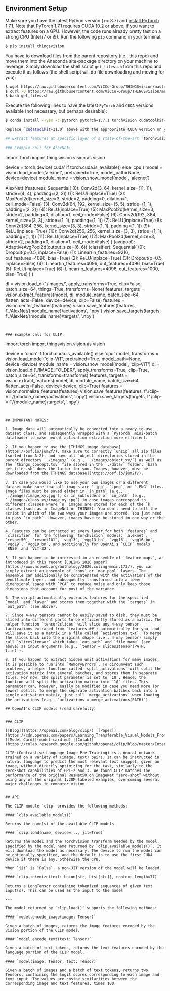 ## Environment Setup

Make sure you have the latest Python version (>= 3.7) and [install PyTorch 1.7.1](https://pytorch.org/get-started/locally/). Note that [PyTorch 1.7.1](https://pytorch.org/) requires CUDA 10.2 or above, if you want to extract features on a GPU. However, the code runs already pretty fast on a strong CPU (Intel i7 or i9). Run the following `pip` command in your terminal. 

``` bash
$ pip install thingsvision
```

You have to download files from the parent repository (i.e., this repo) and move them into the Anaconda site-package directory on your machine to leverage. Simply download the shell script `get_files.sh` from this repo and execute it as follows (the shell script will do file downloading and moving for you):

``` bash
$ wget https://raw.githubusercontent.com/ViCCo-Group/THINGSvision/master/get_files.sh (Linux)
$ curl -O https://raw.githubusercontent.com/ViCCo-Group/THINGSvision/master/get_files.sh (Mac)
$ bash get_files.sh
```
Execute the following lines to have the latest `PyTorch` and `CUDA` versions available (not necessary, but perhaps desirable):

```bash
$ conda install --yes -c pytorch pytorch=1.7.1 torchvision cudatoolkit=11.0

Replace `cudatoolkit=11.0` above with the appropriate CUDA version on your machine (e.g., 10.2) or `cpuonly` when installing on a machine without a GPU.

## Extract features at specific layer of a state-of-the-art `torchvision` or `CLIP` model 

### Example call for AlexNet:

```
import torch
import thingsvision.vision as vision

device = torch.device('cuda' if torch.cuda.is_available() else 'cpu')
model = vision.load_model('alexnet', pretrained=True, model_path=None, device=device)
module_name = vision.show_model(model, 'alexnet')

AlexNet(
  (features): Sequential(
    (0): Conv2d(3, 64, kernel_size=(11, 11), stride=(4, 4), padding=(2, 2))
    (1): ReLU(inplace=True)
    (2): MaxPool2d(kernel_size=3, stride=2, padding=0, dilation=1, ceil_mode=False)
    (3): Conv2d(64, 192, kernel_size=(5, 5), stride=(1, 1), padding=(2, 2))
    (4): ReLU(inplace=True)
    (5): MaxPool2d(kernel_size=3, stride=2, padding=0, dilation=1, ceil_mode=False)
    (6): Conv2d(192, 384, kernel_size=(3, 3), stride=(1, 1), padding=(1, 1))
    (7): ReLU(inplace=True)
    (8): Conv2d(384, 256, kernel_size=(3, 3), stride=(1, 1), padding=(1, 1))
    (9): ReLU(inplace=True)
    (10): Conv2d(256, 256, kernel_size=(3, 3), stride=(1, 1), padding=(1, 1))
    (11): ReLU(inplace=True)
    (12): MaxPool2d(kernel_size=3, stride=2, padding=0, dilation=1, ceil_mode=False)
  )
  (avgpool): AdaptiveAvgPool2d(output_size=(6, 6))
  (classifier): Sequential(
    (0): Dropout(p=0.5, inplace=False)
    (1): Linear(in_features=9216, out_features=4096, bias=True)
    (2): ReLU(inplace=True)
    (3): Dropout(p=0.5, inplace=False)
    (4): Linear(in_features=4096, out_features=4096, bias=True)
    (5): ReLU(inplace=True)
    (6): Linear(in_features=4096, out_features=1000, bias=True)
  )
)

dl = vision.load_dl('./images/', apply_transforms=True, clip=False, batch_size=64, things=True, transforms=None)
features, targets = vision.extract_features(model, dl, module_name, batch_size=64, flatten_acts=False, device=device, clip=False)
features = vision.center_features(features)
vision.save_features(features, f'./AlexNet/{module_name}/activations', '.npy')
vision.save_targets(targets, f'./AlexNet/{module_name}/targets', '.npy')
```


### Example call for CLIP:

```
import torch
import thingsvision.vision as vision

device = 'cuda' if torch.cuda.is_available() else 'cpu'
model, transforms = vision.load_model('clip-ViT', pretrained=True, model_path=None, device=device)
module_name = vision.show_model(model, 'clip-ViT')
dl = vision.load_dl('./IMAGE_FOLDER/', apply_transforms=True, clip=True, batch_size=64, transforms=transforms)
features, targets = vision.extract_features(model, dl, module_name, batch_size=64, flatten_acts=False, device=device, clip=True)
features = vision.normalize_features(features)
vision.save_features(features, f'./clip-ViT/{module_name}/activations', '.npy')
vision.save_targets(targets, f'./clip-ViT/{module_name}/targets', '.npy')
```


## IMPORTANT NOTES:

1. Image data will automatically be converted into a ready-to-use dataset class, and subsequently wrapped with a `PyTorch` mini-batch dataloader to make neural activation extraction more efficient.

2. If you happen to use the [THINGS image database](https://osf.io/jum2f/), make sure to correctly `unzip` all zip files (sorted from A-Z), and have all `object` directories stored in the parent directory `./images/` (e.g., `./images/object_xy/`) as well as the `things_concept.tsv` file stored in the `./data/` folder. `bash get_files.sh` does the latter for you. Images, however, must be downloaded from the [THINGS database](https://osf.io/jum2f/).  

3. In case you would like to use your own images or a different dataset make sure that all images are `.jpg`, `.png`, or `.PNG` files. Image files must be saved either in `in_path` (e.g., `./images/image_xy.jpg`), or in subfolders of `in_path` (e.g., `./images/class_xy/image_xy.jpg`) in case images correspond to different classes where `n` images are stored for each of the `k` classes (such as in ImageNet or THINGS). You don't need to tell the script in which of the two ways your images are stored. You just need to pass `in_path`. However, images have to be stored in one way or the other.

4. Features can be extracted at every layer for both `features` and `classifier` for the following `torchvision` models: `alexnet`, `resnet50`, `resnet101`, `vgg13`, `vgg13_bn`, `vgg16`, `vgg16_bn`, `vgg19`, `vgg19_bn`, and additionally for OpenAi's `CLIP` models `RN50` and `ViT-32`.

5. If you happen to be interested in an ensemble of `feature maps`, as introduced in this recent [COLING 2020 paper](https://www.aclweb.org/anthology/2020.coling-main.173/), you can simply extract an ensemble of `conv` or `max-pool` layers. The ensemble can additionally be concatenated with the activations of the penultimate layer, and subsequently transformed into a lower-dimensional space with `PCA` to reduce noise and only keep those dimensions that account for most of the variance. 

6. The script automatically extracts features for the specified `model` and `layer` and stores them together with the `targets` in `out_path` (see above).

7. Since 4-way tensors cannot be easily saved to disk, they must be sliced into different parts to be efficiently stored as a matrix. The helper function `tensor2slices` will slice any 4-way tensor (activations extraced from `features.##`) automatically for you, and will save it as a matrix in a file called `activations.txt`. To merge the slices back into the original shape (i.e., 4-way tensor) simply call `slices2tensor` which takes `out_path` and `file_name` (see above) as input arguments (e.g., `tensor = slices2tensor(PATH, file)`).

8. If you happen to extract hidden unit activations for many images, it is possible to run into `MemoryErrors`. To circumvent such problems, a helper function called `split_activations` will split the activation matrix into several batches, and stores them in separate files. For now, the split parameter is set to `10`. Hence, the function will split the activation matrix into `10` files. This parameter can, however, easily be modified in case you need more (or fewer) splits. To merge the separate activation batches back into a single activation matrix, just call `merge_activations` when loading the activations (e.g., `activations = merge_activations(PATH)`). 

## OpenAI's CLIP models (read carefully)


### CLIP

[[Blog]](https://openai.com/blog/clip/) [[Paper]](https://cdn.openai.com/papers/Learning_Transferable_Visual_Models_From_Natural_Language_Supervision.pdf) [[Model Card]](model-card.md) [[Colab]](https://colab.research.google.com/github/openai/clip/blob/master/Interacting_with_CLIP.ipynb)

CLIP (Contrastive Language-Image Pre-Training) is a neural network trained on a variety of (image, text) pairs. It can be instructed in natural language to predict the most relevant text snippet, given an image, without directly optimizing for the task, similarly to the zero-shot capabilities of GPT-2 and 3. We found CLIP matches the performance of the original ResNet50 on ImageNet “zero-shot” without using any of the original 1.28M labeled examples, overcoming several major challenges in computer vision.


## API

The CLIP module `clip` provides the following methods:

#### `clip.available_models()`

Returns the name(s) of the available CLIP models.

#### `clip.load(name, device=..., jit=True)`

Returns the model and the TorchVision transform needed by the model, specified by the model name returned by `clip.available_models()`. It will download the model as necessary. The device to run the model can be optionally specified, and the default is to use the first CUDA device if there is any, otherwise the CPU.

When `jit` is `False`, a non-JIT version of the model will be loaded.

#### `clip.tokenize(text: Union[str, List[str]], context_length=77)`

Returns a LongTensor containing tokenized sequences of given text input(s). This can be used as the input to the model

---

The model returned by `clip.load()` supports the following methods:

#### `model.encode_image(image: Tensor)`

Given a batch of images, returns the image features encoded by the vision portion of the CLIP model.

#### `model.encode_text(text: Tensor)`

Given a batch of text tokens, returns the text features encoded by the language portion of the CLIP model.

#### `model(image: Tensor, text: Tensor)`

Given a batch of images and a batch of text tokens, returns two Tensors, containing the logit scores corresponding to each image and text input. The values are cosine similarities between the corresponding image and text features, times 100.
